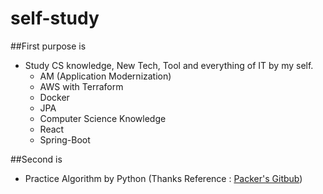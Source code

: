 # self-study
##First purpose is
- Study CS knowledge, New Tech, Tool and everything of IT by my self.
  - AM (Application Modernization)
  - AWS with Terraform
  - Docker
  - JPA
  - Computer Science Knowledge
  - React
  - Spring-Boot

##Second is
  - Practice Algorithm by Python
(Thanks Reference : [Packer's Gitbub](https://github.com/qkrrudtjr954/programmers))